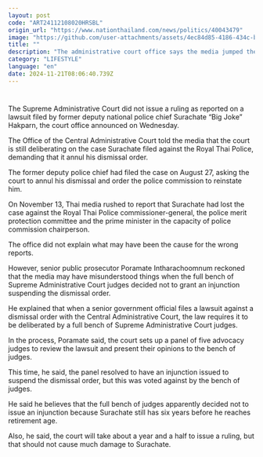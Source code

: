 ```yaml
---
layout: post
code: "ART24112108020HRSBL"
origin_url: "https://www.nationthailand.com/news/politics/40043479"
image: "https://github.com/user-attachments/assets/4ec84d85-4186-434c-b336-64bdbb7020d5"
title: ""
description: "The administrative court office says the media jumped the gun when it reported that the former deputy national police chief lost the case against the police commission"
category: "LIFESTYLE"
language: "en"
date: 2024-11-21T08:06:40.739Z
---
```


# 









The Supreme Administrative Court did not issue a ruling as reported on a lawsuit filed by former deputy national police chief Surachate “Big Joke” Hakparn, the court office announced on Wednesday.

The Office of the Central Administrative Court told the media that the court is still deliberating on the case Surachate filed against the Royal Thai Police, demanding that it annul his dismissal order.

The former deputy police chief had filed the case on August 27, asking the court to annul his dismissal and order the police commission to reinstate him.

On November 13, Thai media rushed to report that Surachate had lost the case against the Royal Thai Police commissioner-general, the police merit protection committee and the prime minister in the capacity of police commission chairperson.

The office did not explain what may have been the cause for the wrong reports.

However, senior public prosecutor Poramate Intharachoomnum reckoned that the media may have misunderstood things when the full bench of Supreme Administrative Court judges decided not to grant an injunction suspending the dismissal order.

He explained that when a senior government official files a lawsuit against a dismissal order with the Central Administrative Court, the law requires it to be deliberated by a full bench of Supreme Administrative Court judges.

In the process, Poramate said, the court sets up a panel of five advocacy judges to review the lawsuit and present their opinions to the bench of judges.

This time, he said, the panel resolved to have an injunction issued to suspend the dismissal order, but this was voted against by the bench of judges.

He said he believes that the full bench of judges apparently decided not to issue an injunction because Surachate still has six years before he reaches retirement age.

Also, he said, the court will take about a year and a half to issue a ruling, but that should not cause much damage to Surachate.